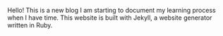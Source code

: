 Hello! This is a new blog I am starting to document my learning process when I have time. This website is built with Jekyll, a website generator written in Ruby.
